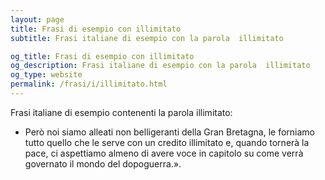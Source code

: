 ```yaml
---
layout: page
title: Frasi di esempio con illimitato 
subtitle: Frasi italiane di esempio con la parola  illimitato

og_title: Frasi di esempio con illimitato 
og_description: Frasi italiane di esempio con la parola  illimitato
og_type: website
permalink: /frasi/i/illimitato.html
---
```


Frasi italiane di esempio contenenti la parola illimitato:


- Però noi siamo alleati non belligeranti della Gran Bretagna, le forniamo tutto quello che le serve con un credito illimitato e, quando tornerà la pace, ci aspettiamo almeno di avere voce in capitolo su come verrà governato il mondo del dopoguerra.».
